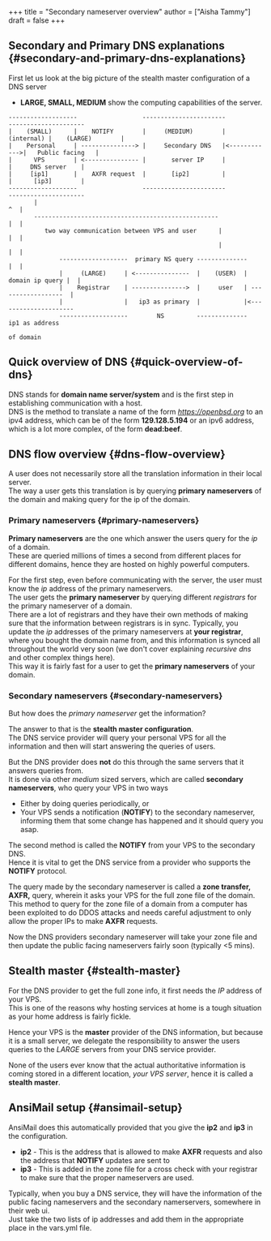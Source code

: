 +++
title = "Secondary nameserver overview"
author = ["Aisha Tammy"]
draft = false
+++

## Secondary and Primary DNS explanations {#secondary-and-primary-dns-explanations}

First let us look at the big picture of the stealth master configuration of a DNS server

-   **LARGE, SMALL, MEDIUM** show the computing capabilities of the server.

<!--listend-->

```nil
-------------------                  -----------------------              ---------------------
|    (SMALL)      |    NOTIFY        |     (MEDIUM)        |   (internal) |    (LARGE)        |
|    Personal     | ---------------> |     Secondary DNS   |<------------>|   Public facing   |
|      VPS        | <--------------- |       server IP     |              |     DNS server    |
|     [ip1]       |    AXFR request  |       [ip2]         |              |      [ip3]        |
-------------------                  -----------------------              ---------------------
       |                                                                            ^  |
       ---------------------------------------------------                          |  |
          two way communication between VPS and user      |                         |  |
                                                          |                         |  |
              -------------------  primary NS query --------------                  |  |
              |     (LARGE)     | <---------------  |    (USER)  |  domain ip query |  |
              |    Registrar    | --------------->  |     user   | ------------------  |
              |                 |   ip3 as primary  |            |<---------------------
              -------------------        NS         --------------     ip1 as address
                                                                          of domain
```


## Quick overview of DNS {#quick-overview-of-dns}

DNS stands for **domain name server/system** and is the first step in establishing communication with a host.<br />
DNS is the method to translate a name of the form _<https://openbsd.org>_ to an ipv4 address, which can be of
the form **129.128.5.194** or an ipv6 address, which is a lot more complex, of the form **dead:beef**.


## DNS flow overview {#dns-flow-overview}

A user does not necessarily store all the translation information in their local server.<br />
The way a user gets this translation is by querying **primary nameservers** of the domain and making query for the ip of the domain.


### Primary nameservers {#primary-nameservers}

**Primary nameservers** are the one which answer the users query for the _ip_ of a domain.<br />
These are queried millions of times a second from different places for different
domains, hence they are hosted on highly powerful computers.

For the first step, even before communicating with the server, the user must know the _ip_ address of the primary nameservers.<br />
The user gets the **primary nameserver** by querying different _registrars_ for the primary nameserver of a domain.<br />
There are a lot of registrars and they have their own methods of making sure that the information between registrars is in sync.
Typically, you update the _ip_ addresses of the primary nameservers at **your registrar**, where you bought the domain name from,
and this information is synced all throughout the world very soon (we don't cover explaining _recursive dns_ and other complex things here).<br />
This way it is fairly fast for a user to get the **primary nameservers** of your domain.


### Secondary nameservers {#secondary-nameservers}

But how does the _primary nameserver_ get the information?

The answer to that is the **stealth master configuration**.<br />
The DNS service provider will query your personal VPS for all the information and then will start answering the queries of users.

But the DNS provider does **not** do this through the same servers that it answers queries from.<br />
It is done via other _medium_ sized servers, which are called **secondary nameservers**, who query your VPS in two ways

-   Either by doing queries periodically, or
-   Your VPS sends a notification (**NOTIFY**) to the secondary nameserver, informing them that some change has happened and it should query you asap.

The second method is called the **NOTIFY** from your VPS to the secondary DNS.<br />
Hence it is vital to get the DNS service from a provider who supports the **NOTIFY** protocol.

The query made by the secondary nameserver is called a **zone transfer, AXFR,** query, wherein it asks your VPS for the full zone file of the domain.<br />
This method to query for the zone file of a domain from a computer has been exploited to do DDOS attacks and
needs careful adjustment to only allow the proper IPs to make **AXFR** requests.

Now the DNS providers secondary nameserver will take your zone file and then update the public facing nameservers fairly soon (typically <5 mins).


## Stealth master {#stealth-master}

For the DNS provider to get the full zone info, it first needs the _IP_ address of your VPS.  <br />
This is one of the reasons why hosting services at home is a tough situation as your home address is fairly fickle.

Hence your VPS is the **master** provider of the DNS information, but because it is a small server, we delegate the
responsibility to answer the users queries to the _LARGE_ servers from your DNS service provider.

None of the users ever know that the actual authoritative information is coming stored in a different location,
_your VPS server_, hence it is called a **stealth master**.


## AnsiMail setup {#ansimail-setup}

AnsiMail does this automatically provided that you give the **ip2** and **ip3** in the configuration.

-   **ip2** - This is the address that is allowed to make **AXFR** requests and also the address that **NOTIFY** updates are sent to
-   **ip3** - This is added in the zone file for a cross check with your registrar to make sure that the proper nameservers are used.

Typically, when you buy a DNS service, they will have the information of the public facing
nameservers and the secondary namerservers, somewhere in their web ui.<br />
Just take the two lists of ip addresses and add them in the appropriate place in the vars.yml file.
